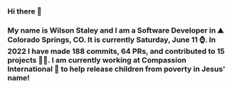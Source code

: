 ### Hi there 👋

### My name is Wilson Staley and I am a Software Developer in ⛰ Colorado Springs, CO.  It is currently Saturday, June 11 ⌚. In 2022 I have made 188 commits, 64 PRs, and contributed to 15 projects 👨‍💻. I am currently working at Compassion International 🏢 to help release children from poverty in Jesus' name!